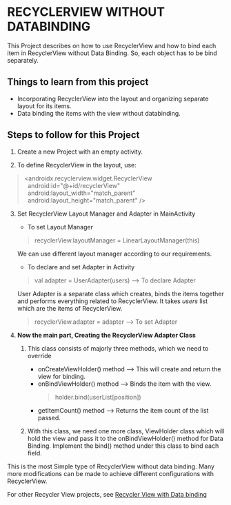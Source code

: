 # RECYCLERVIEW WITHOUT DATABINDING

This Project describes on how to use RecyclerView and how to bind each item in RecyclerView without Data Binding. So, each object has to be bind separately.

## Things to learn from this project
  - Incorporating RecyclerView into the layout and organizing separate layout for its items.
  - Data binding the items with the view without databinding.
  
## Steps to follow for this Project
1. Create a new Project with an empty activity.

2. To define RecyclerView in the layout, use:
 > \<androidx.recyclerview.widget.RecyclerView \
 > &nbsp;&nbsp;android:id="@+id/recyclerView" \
 > &nbsp;&nbsp;android:layout_width="match_parent" \
 > &nbsp;&nbsp;android:layout_height="match_parent" \/\>
 
3. Set RecyclerView Layout Manager and Adapter in MainActivity
    - To set Layout Manager
    > recyclerView.layoutManager = LinearLayoutManager(this) 
    
    We can use different layout manager according to our requirements.
    
    - To declare and set Adapter in Activity
    > val adapter = UserAdapter(users)  --> To declare Adapter
    
      User Adapter is a separate class which creates, binds the items together and performs everything related to RecyclerView. It takes *users* list which are the items of RecyclerView.
    > recyclerView.adapter = adapter   --> To set Adapter 
    
4. **Now the main part, Creating the RecyclerView Adapter Class**
    1. This class consists of majorly three methods, which we need to override 
        - onCreateViewHolder() method --> This will create and return the view for binding. 
        - onBindViewHolder() method --> Binds the item with the view. 
          > holder.bind(userList[position])
        - getItemCount() method --> Returns the item count of the list passed.
        
    2. With this class, we need one more class, ViewHolder class which will hold the view and pass it to the onBindViewHolder() method for Data Binding. Implement the bind() method under this class to bind each field.

This is the most Simple type of RecyclerView without data binding. Many more modifications can be made to achieve different configurations with RecyclerView.

For other Recycler View projects, see [Recycler View with Data binding](https://github.com/pranmar93/Android_Kotlin/tree/master/RecyclerView%20Databinding)
 
